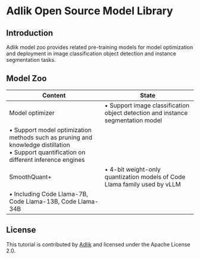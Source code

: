 # Adlik Open Source Model Library

## Introduction

Adlik model zoo provides related pre-training models for model optimization and deployment in image classification object detection and instance segmentation tasks.

## Model Zoo

|     Content     |                                                                                                    State                                                                                                    |
| --------------- | ----------------------------------------------------------------------------------------------------------------------------------------------------------------------------------------------------------- |
| Model optimizer | • Support image classification object detection and instance segmentation model<br />|
|• Support model optimization methods such as pruning and knowledge distillation<br />• Support quantification on different inference engines ||
| SmoothQuant+| • 4-bit weight-only quantization models of Code Llama family used by vLLM|
|• Including Code Llama-7B, Code Llama-13B, Code Llama-34B||

## License

This tutorial is contributed by [Adlik](https://github.com/Adlik/Adlik) and licensed under the Apache License 2.0.
